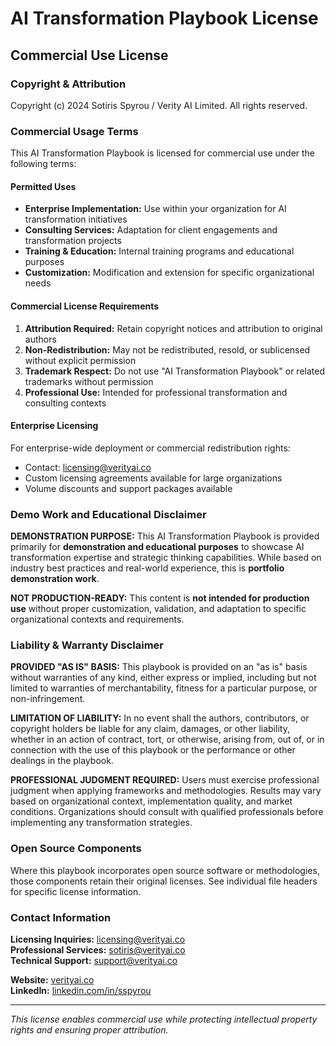# AI Transformation Playbook License

## Commercial Use License

### Copyright & Attribution
Copyright (c) 2024 Sotiris Spyrou / Verity AI Limited. All rights reserved.

### Commercial Usage Terms

This AI Transformation Playbook is licensed for commercial use under the following terms:

#### Permitted Uses
- **Enterprise Implementation:** Use within your organization for AI transformation initiatives
- **Consulting Services:** Adaptation for client engagements and transformation projects  
- **Training & Education:** Internal training programs and educational purposes
- **Customization:** Modification and extension for specific organizational needs

#### Commercial License Requirements
1. **Attribution Required:** Retain copyright notices and attribution to original authors
2. **Non-Redistribution:** May not be redistributed, resold, or sublicensed without explicit permission
3. **Trademark Respect:** Do not use "AI Transformation Playbook" or related trademarks without permission
4. **Professional Use:** Intended for professional transformation and consulting contexts

#### Enterprise Licensing
For enterprise-wide deployment or commercial redistribution rights:
- Contact: licensing@verityai.co
- Custom licensing agreements available for large organizations
- Volume discounts and support packages available

### Demo Work and Educational Disclaimer

**DEMONSTRATION PURPOSE:** This AI Transformation Playbook is provided primarily for **demonstration and educational purposes** to showcase AI transformation expertise and strategic thinking capabilities. While based on industry best practices and real-world experience, this is **portfolio demonstration work**.

**NOT PRODUCTION-READY:** This content is **not intended for production use** without proper customization, validation, and adaptation to specific organizational contexts and requirements.

### Liability & Warranty Disclaimer

**PROVIDED "AS IS" BASIS:** This playbook is provided on an "as is" basis without warranties of any kind, either express or implied, including but not limited to warranties of merchantability, fitness for a particular purpose, or non-infringement.

**LIMITATION OF LIABILITY:** In no event shall the authors, contributors, or copyright holders be liable for any claim, damages, or other liability, whether in an action of contract, tort, or otherwise, arising from, out of, or in connection with the use of this playbook or the performance or other dealings in the playbook.

**PROFESSIONAL JUDGMENT REQUIRED:** Users must exercise professional judgment when applying frameworks and methodologies. Results may vary based on organizational context, implementation quality, and market conditions. Organizations should consult with qualified professionals before implementing any transformation strategies.

### Open Source Components

Where this playbook incorporates open source software or methodologies, those components retain their original licenses. See individual file headers for specific license information.

### Contact Information

**Licensing Inquiries:** licensing@verityai.co  
**Professional Services:** sotiris@verityai.co  
**Technical Support:** support@verityai.co  

**Website:** [verityai.co](https://verityai.co)  
**LinkedIn:** [linkedin.com/in/sspyrou](https://linkedin.com/in/sspyrou)  

---

*This license enables commercial use while protecting intellectual property rights and ensuring proper attribution.*